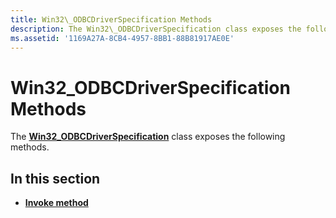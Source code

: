 ```yaml
---
title: Win32\_ODBCDriverSpecification Methods
description: The Win32\_ODBCDriverSpecification class exposes the following methods.
ms.assetid: '1169A27A-8CB4-4957-8BB1-88B81917AE0E'
---
```


# Win32\_ODBCDriverSpecification Methods

The [**Win32\_ODBCDriverSpecification**](win32-odbcdriverspecification.md) class exposes the following methods.

## In this section

-   [**Invoke method**](invoke-method-in-class-win32-odbcdriverspecification.md)

 

 




